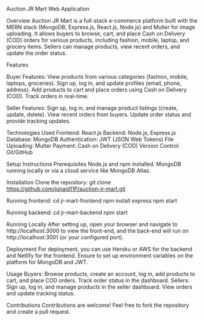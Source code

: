 Auction JR Mart Web Application

Overview
Auction JR Mart is a full-stack e-commerce platform built with the MERN stack (MongoDB, Express.js, React.js, Node.js) and Multer for image uploading. It allows buyers to browse, cart, and place Cash on Delivery (COD) orders for various products, including fashion, mobile, laptop, and grocery items. Sellers can manage products, view recent orders, and update the order status.

Features

Buyer Features:
View products from various categories (fashion, mobile, laptops, groceries).
Sign up, log in, and update profiles (email, phone, address).
Add products to cart and place orders using Cash on Delivery (COD).
Track orders in real-time.

Seller Features:
Sign up, log in, and manage product listings (create, update, delete).
View recent orders from buyers.
Update order status and provide tracking updates.

Technologies Used
Frontend: React.js
Backend: Node.js, Express.js
Database: MongoDB
Authentication: JWT (JSON Web Tokens)
File Uploading: Multer
Payment: Cash on Delivery (COD)
Version Control: Git/GitHub

Setup Instructions
Prerequisites
Node.js and npm installed.
MongoDB running locally or via a cloud service like MongoDB Atlas.

Installation
Clone the repository:
git clone https://github.com/junaid11P/auction-jr-mart.git

Running frontend:
cd jr-mart-frontend
npm install express
npm start

Running backend:
cd jr-mart-backend
npm start


Running Locally
After setting up, open your browser and navigate to http://localhost:3000 to view the front-end,
and the back-end will run on http://localhost:3001 (or your configured port).

Deployment
For deployment, you can use Heroku or AWS for the backend and Netlify for the frontend. Ensure to set up environment variables on the platform for MongoDB and JWT.

Usage
Buyers: Browse products, create an account, log in, add products to cart, and place COD orders. Track order status in the dashboard.
Sellers: Sign up, log in, and manage products in the seller dashboard. View orders and update tracking status.

Contributions
Contributions are welcome! Feel free to fork the repository and create a pull request.